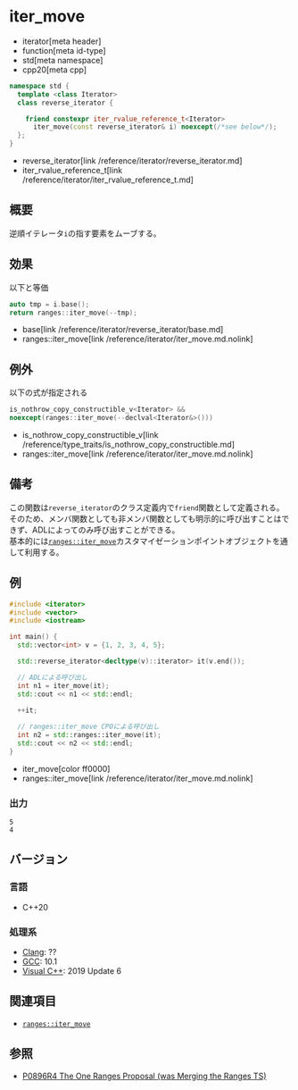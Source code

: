 # iter_move
* iterator[meta header]
* function[meta id-type]
* std[meta namespace]
* cpp20[meta cpp]

```cpp
namespace std {
  template <class Iterator>
  class reverse_iterator {

    friend constexpr iter_rvalue_reference_t<Iterator>
      iter_move(const reverse_iterator& i) noexcept(/*see below*/);
  };
}
```
* reverse_iterator[link /reference/iterator/reverse_iterator.md]
* iter_rvalue_reference_t[link /reference/iterator/iter_rvalue_reference_t.md]

## 概要

逆順イテレータ`i`の指す要素をムーブする。

## 効果

以下と等価

```cpp
auto tmp = i.base();
return ranges::iter_move(--tmp);
```
* base[link /reference/iterator/reverse_iterator/base.md]
* ranges::iter_move[link /reference/iterator/iter_move.md.nolink]

## 例外

以下の式が指定される

```cpp
is_nothrow_copy_constructible_v<Iterator> &&
noexcept(ranges::iter_move(--declval<Iterator&>()))
```
* is_nothrow_copy_constructible_v[link /reference/type_traits/is_nothrow_copy_constructible.md]
* ranges::iter_move[link /reference/iterator/iter_move.md.nolink]

## 備考

この関数は`reverse_iterator`のクラス定義内で`friend`関数として定義される。そのため、メンバ関数としても非メンバ関数としても明示的に呼び出すことはできず、ADLによってのみ呼び出すことができる。  
基本的には[`ranges::iter_move`](/reference/iterator/iter_move.md.nolink)カスタマイゼーションポイントオブジェクトを通して利用する。

## 例
```cpp example
#include <iterator>
#include <vector>
#include <iostream>

int main() {
  std::vector<int> v = {1, 2, 3, 4, 5};

  std::reverse_iterator<decltype(v)::iterator> it(v.end());

  // ADLによる呼び出し
  int n1 = iter_move(it);
  std::cout << n1 << std::endl;
  
  ++it;

  // ranges::iter_move CPOによる呼び出し
  int n2 = std::ranges::iter_move(it);
  std::cout << n2 << std::endl;
}
```
* iter_move[color ff0000]
* ranges::iter_move[link /reference/iterator/iter_move.md.nolink]

### 出力
```
5
4
```

## バージョン
### 言語
- C++20

### 処理系
- [Clang](/implementation.md#clang): ??
- [GCC](/implementation.md#gcc): 10.1
- [Visual C++](/implementation.md#visual_cpp): 2019 Update 6

## 関連項目

- [`ranges::iter_move`](/reference/iterator/iter_move.md.nolink)

## 参照
- [P0896R4 The One Ranges Proposal (was Merging the Ranges TS)](http://www.open-std.org/jtc1/sc22/wg21/docs/papers/2018/p0896r4.pdf)
